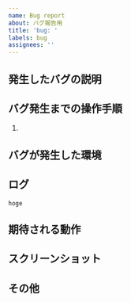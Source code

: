 ```yaml
---
name: Bug report
about: バグ報告用
title: 'bug: '
labels: bug
assignees: ''
---
```


## 発生したバグの説明

<!-- 発生したバグの詳細を記述する -->

## バグ発生までの操作手順

<!--バグが発生するまでの具体的な手順を記述する -->

1.

## バグが発生した環境

<!-- バグが発生した端末と OS を記載する。 -->
<!-- バグが発生したOSを記述する際の例> -->
<!--
- iPhone 11 (実機) / iOS XX
- Pixel 6a (実機) / Android XX
- iPhone XX (Simulator) / iOS XX
- XX (Emulator) / Android XX
- Chrome (Version XX.XX.XXXX.XX) / Windows 10
-->

## ログ

<!-- バグが発生した際のログを記述する -->

```
hoge
```

## 期待される動作

<!-- 本来どのような動作が期待されるか記述する -->

## スクリーンショット

## その他
